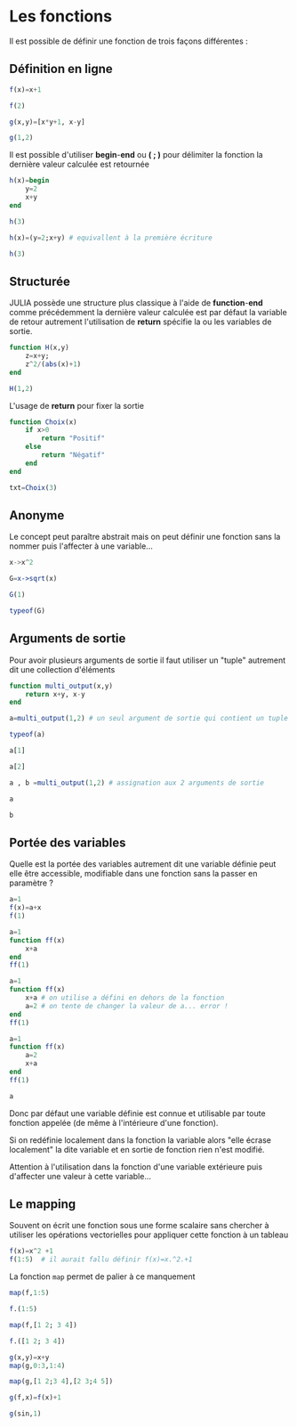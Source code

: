 # Les fonctions

Il est possible de définir une fonction de trois façons différentes :

## Définition en ligne

```julia
f(x)=x+1
```

```julia
f(2)
```

```julia
g(x,y)=[x*y+1, x-y]
```

```julia
g(1,2)
```

Il est possible d'utiliser **begin**-**end** ou **( ; )** pour délimiter la fonction la dernière valeur calculée est retournée

```julia
h(x)=begin
    y=2
    x+y
end
```

```julia
h(3)
```

```julia
h(x)=(y=2;x+y) # equivallent à la première écriture
```

```julia
h(3)
```

## Structurée

JULIA possède une structure plus classique à l'aide de **function**-**end** comme précédemment la dernière valeur calculée est par défaut la variable de retour autrement l'utilisation de **return** spécifie la ou les variables de sortie. 

```julia
function H(x,y)
    z=x+y;
    z^2/(abs(x)+1)
end
```

```julia
H(1,2)
```

L'usage de **return** pour fixer la sortie 

```julia
function Choix(x)
    if x>0
        return "Positif"
    else
        return "Négatif"
    end
end
```

```julia
txt=Choix(3)
```

## Anonyme

Le concept peut paraître abstrait mais on peut définir une fonction sans la nommer puis l'affecter à une variable...

```julia
x->x^2
```

```julia
G=x->sqrt(x)
```

```julia
G(1)
```

```julia
typeof(G)
```

## Arguments de sortie

Pour avoir plusieurs arguments de sortie il faut utiliser un "tuple" autrement dit une collection d'éléments

```julia
function multi_output(x,y)
    return x+y, x-y
end
```

```julia
a=multi_output(1,2) # un seul argument de sortie qui contient un tuple
```

```julia
typeof(a)
```

```julia
a[1]
```

```julia
a[2]
```

```julia
a , b =multi_output(1,2) # assignation aux 2 arguments de sortie
```

```julia
a
```

```julia
b
```

## Portée des variables 

Quelle est la portée des variables autrement dit une variable définie peut elle être accessible, modifiable dans une fonction sans la passer en paramètre ?

```julia
a=1
f(x)=a+x
f(1)
```

```julia
a=1
function ff(x)
    x+a
end
ff(1)
```

```julia
a=1
function ff(x)
    x+a # on utilise a défini en dehors de la fonction
    a=2 # on tente de changer la valeur de a... error !
end
ff(1)
```

```julia
a=1
function ff(x)
    a=2
    x+a
end
ff(1)
```

```julia
a
```

Donc par défaut une variable définie est connue et utilisable par toute fonction appelée (de même à l'intérieure d'une fonction).

Si on redéfinie localement dans la fonction la variable alors "elle écrase localement" la dite variable et en sortie de fonction rien n'est modifié.

Attention à l'utilisation dans la fonction d'une variable extérieure puis d'affecter une valeur à cette variable...




## Le mapping

Souvent on écrit une fonction sous une forme scalaire sans chercher à utiliser les opérations vectorielles pour appliquer cette fonction à un tableau

```julia
f(x)=x^2 +1
f(1:5)  # il aurait fallu définir f(x)=x.^2.+1
```

La fonction <code>map</code> permet de palier à ce manquement

```julia
map(f,1:5)
```

```julia
f.(1:5)
```

```julia
map(f,[1 2; 3 4])
```

```julia
f.([1 2; 3 4])
```

```julia
g(x,y)=x+y
map(g,0:3,1:4)
```

```julia
map(g,[1 2;3 4],[2 3;4 5])
```

```julia
g(f,x)=f(x)+1
```

```julia
g(sin,1)
```

```julia

```
